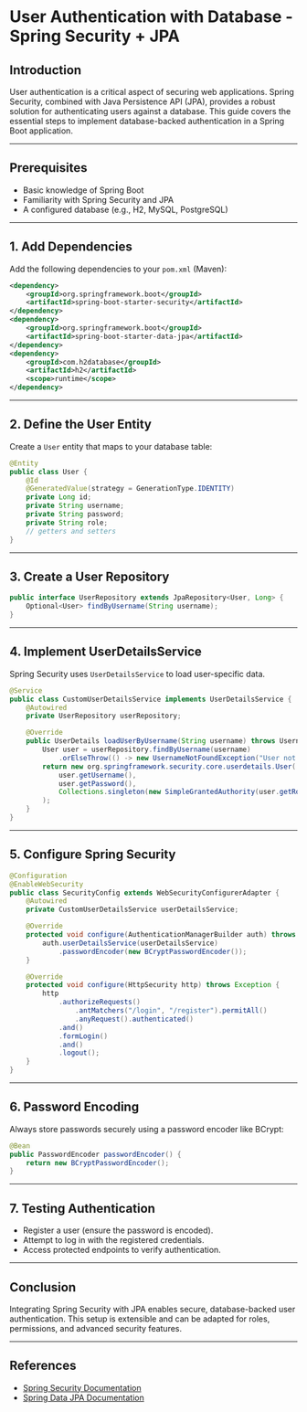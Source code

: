 # User Authentication with Database - Spring Security + JPA

## Introduction

User authentication is a critical aspect of securing web applications. Spring Security, combined with Java Persistence API (JPA), provides a robust solution for authenticating users against a database. This guide covers the essential steps to implement database-backed authentication in a Spring Boot application.

---

## Prerequisites

- Basic knowledge of Spring Boot
- Familiarity with Spring Security and JPA
- A configured database (e.g., H2, MySQL, PostgreSQL)

---

## 1. Add Dependencies

Add the following dependencies to your `pom.xml` (Maven):

```xml
<dependency>
    <groupId>org.springframework.boot</groupId>
    <artifactId>spring-boot-starter-security</artifactId>
</dependency>
<dependency>
    <groupId>org.springframework.boot</groupId>
    <artifactId>spring-boot-starter-data-jpa</artifactId>
</dependency>
<dependency>
    <groupId>com.h2database</groupId>
    <artifactId>h2</artifactId>
    <scope>runtime</scope>
</dependency>
```

---

## 2. Define the User Entity

Create a `User` entity that maps to your database table:

```java
@Entity
public class User {
    @Id
    @GeneratedValue(strategy = GenerationType.IDENTITY)
    private Long id;
    private String username;
    private String password;
    private String role;
    // getters and setters
}
```

---

## 3. Create a User Repository

```java
public interface UserRepository extends JpaRepository<User, Long> {
    Optional<User> findByUsername(String username);
}
```

---

## 4. Implement UserDetailsService

Spring Security uses `UserDetailsService` to load user-specific data.

```java
@Service
public class CustomUserDetailsService implements UserDetailsService {
    @Autowired
    private UserRepository userRepository;

    @Override
    public UserDetails loadUserByUsername(String username) throws UsernameNotFoundException {
        User user = userRepository.findByUsername(username)
            .orElseThrow(() -> new UsernameNotFoundException("User not found"));
        return new org.springframework.security.core.userdetails.User(
            user.getUsername(),
            user.getPassword(),
            Collections.singleton(new SimpleGrantedAuthority(user.getRole()))
        );
    }
}
```

---

## 5. Configure Spring Security

```java
@Configuration
@EnableWebSecurity
public class SecurityConfig extends WebSecurityConfigurerAdapter {
    @Autowired
    private CustomUserDetailsService userDetailsService;

    @Override
    protected void configure(AuthenticationManagerBuilder auth) throws Exception {
        auth.userDetailsService(userDetailsService)
            .passwordEncoder(new BCryptPasswordEncoder());
    }

    @Override
    protected void configure(HttpSecurity http) throws Exception {
        http
            .authorizeRequests()
                .antMatchers("/login", "/register").permitAll()
                .anyRequest().authenticated()
            .and()
            .formLogin()
            .and()
            .logout();
    }
}
```

---

## 6. Password Encoding

Always store passwords securely using a password encoder like BCrypt:

```java
@Bean
public PasswordEncoder passwordEncoder() {
    return new BCryptPasswordEncoder();
}
```

---

## 7. Testing Authentication

- Register a user (ensure the password is encoded).
- Attempt to log in with the registered credentials.
- Access protected endpoints to verify authentication.

---

## Conclusion

Integrating Spring Security with JPA enables secure, database-backed user authentication. This setup is extensible and can be adapted for roles, permissions, and advanced security features.

---

## References

- [Spring Security Documentation](https://docs.spring.io/spring-security/site/docs/current/reference/html5/)
- [Spring Data JPA Documentation](https://docs.spring.io/spring-data/jpa/docs/current/reference/html/)
